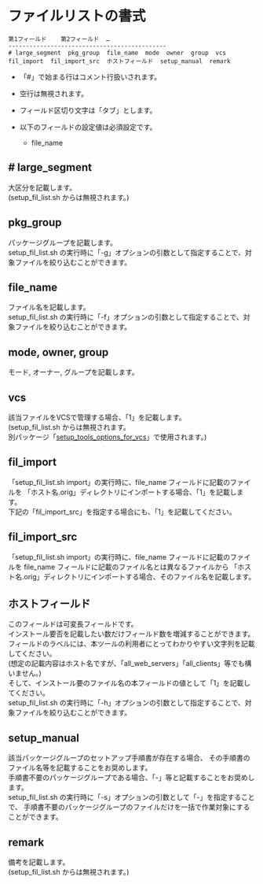 # ファイルリストの書式

    第1フィールド    第2フィールド  …
    ---------------------------------------------
    # large_segment  pkg_group  file_name  mode  owner  group  vcs  fil_import  fil_import_src  ホストフィールド  setup_manual  remark

* 「#」で始まる行はコメント行扱いされます。

* 空行は無視されます。

* フィールド区切り文字は「タブ」とします。

* 以下のフィールドの設定値は必須設定です。
  * file_name

## # large_segment

大区分を記載します。  
(setup_fil_list.sh からは無視されます。)

## pkg_group

パッケージグループを記載します。  
setup_fil_list.sh の実行時に「-g」オプションの引数として指定することで、対象ファイルを絞り込むことができます。

## file_name

ファイル名を記載します。  
setup_fil_list.sh の実行時に「-f」オプションの引数として指定することで、対象ファイルを絞り込むことができます。

## mode, owner, group

モード, オーナー, グループを記載します。

## vcs

該当ファイルをVCSで管理する場合、「1」を記載します。  
(setup_fil_list.sh からは無視されます。  
別パッケージ「[setup_tools_options_for_vcs](https://github.com/yuksiy/setup_tools_options_for_vcs)」で使用されます。)

## fil_import

「setup_fil_list.sh import」の実行時に、file_name フィールドに記載のファイルを
「ホスト名.orig」ディレクトリにインポートする場合、「1」を記載します。  
下記の「fil_import_src」を指定する場合にも、「1」を記載してください。

## fil_import_src

「setup_fil_list.sh import」の実行時に、file_name フィールドに記載のファイルを
file_name フィールドに記載のファイル名とは異なるファイルから
「ホスト名.orig」ディレクトリにインポートする場合、そのファイル名を記載します。

## ホストフィールド

このフィールドは可変長フィールドです。  
インストール要否を記載したい数だけフィールド数を増減することができます。  
フィールドのラベルには、本ツールの利用者にとってわかりやすい文字列を記載してください。  
(想定の記載内容はホスト名ですが、「all_web_servers」「all_clients」等でも構いません。)  
そして、インストール要のファイル名の本フィールドの値として「1」を記載してください。  
setup_fil_list.sh の実行時に「-h」オプションの引数として指定することで、対象ファイルを絞り込むことができます。

## setup_manual

該当パッケージグループのセットアップ手順書が存在する場合、
その手順書のファイル名等を記載することをお奨めします。  
手順書不要のパッケージグループである場合、「-」等と記載することをお奨めします。  
setup_fil_list.sh の実行時に「-s」オプションの引数として「-」を指定することで、
手順書不要のパッケージグループのファイルだけを一括で作業対象にすることができます。

## remark

備考を記載します。  
(setup_fil_list.sh からは無視されます。)
